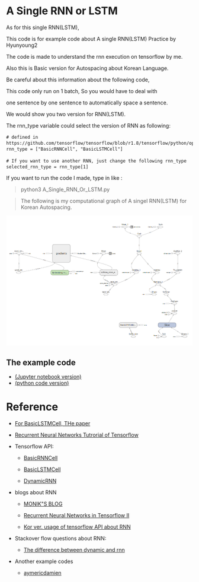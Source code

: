 # A Single RNN or LSTM

As for this single RNN(LSTM), 

This code is for example code about A single RNN(LSTM) Practice by Hyunyoung2

The code is made to understand the rnn execution on tensorflow by me.

Also this is Basic version for Autospacing about Korean Language.

Be careful about this information about the following code,

This code only run on 1 batch, So you would have to deal with

one sentence by one sentence to automatically space a sentence.

We would show you two version for RNN(LSTM). 

The rnn_type variable could select the version of RNN as following:

```
# defined in https://github.com/tensorflow/tensorflow/blob/r1.8/tensorflow/python/ops/rnn_cell_impl.py
rnn_type = ["BasicRNNCell", "BasicLSTMCell"]

# If you want to use another RNN, just change the following rnn_type
selected_rnn_type = rnn_type[1]
```

If you want to run the code I made, type in like :

> python3 A_Single_RNN_Or_LSTM.py

> The following is my computational graph of A singel RNN(LSTM) for Korean Autospacing. 

![](https://raw.githubusercontent.com/hyunyoung2/Hyunyoung2_Autospacing/master/A_Single_RNN_or_LSTM/A_single_RNN_graph_of_my_model.png)

## The example code

- [(Jupyter notebook version)](https://nbviewer.jupyter.org/github/hyunyoung2/Hyunyoung2_Autospacing/blob/master/A_Single_RNN_or_LSTM/A_Single_RNN_Or_LSTM.ipynb) 
- [(python code version)](https://github.com/hyunyoung2/Hyunyoung2_Autospacing/blob/master/A_Single_RNN_or_LSTM/A_Single_RNN_Or_LSTM.py)

# Reference
  
 - [For BasicLSTMCell, THe paper](https://arxiv.org/abs/1409.2329v5)

 - [Recurrent Neural Networks Tutrorial of Tensorflow](https://www.tensorflow.org/tutorials/recurrent)

 - Tensorflow API: 
  
   - [BasicRNNCell](https://www.tensorflow.org/versions/r1.8/api_docs/python/tf/contrib/rnn/BasicRNNCell)
  
   - [BasicLSTMCell](https://www.tensorflow.org/versions/r1.8/api_docs/python/tf/contrib/rnn/BasicLSTMCell)
  
   - [DynamicRNN](https://www.tensorflow.org/versions/r1.8/api_docs/python/tf/nn/dynamic_rnn)

 - blogs about RNN
 
   - [MONIK"S BLOG](http://monik.in/a-noobs-guide-to-implementing-rnn-lstm-using-tensorflow/)
   
   - [Recurrent Neural Networks in Tensorflow II](https://r2rt.com/recurrent-neural-networks-in-tensorflow-ii.html)
   
   - [Kor ver. usage of tensorflow API about RNN](https://kakalabblog.wordpress.com/2017/06/23/implementing-rnn-in-tensorflow/)
   
 - Stackover flow questions about RNN: 
 
   - [The difference between dynamic and rnn](https://stackoverflow.com/questions/39734146/whats-the-difference-between-tensorflow-dynamic-rnn-and-rnn)
 
 - Another example codes
 
   - [aymericdamien](https://github.com/aymericdamien/TensorFlow-Examples/blob/master/examples/3_NeuralNetworks/recurrent_network.py)
